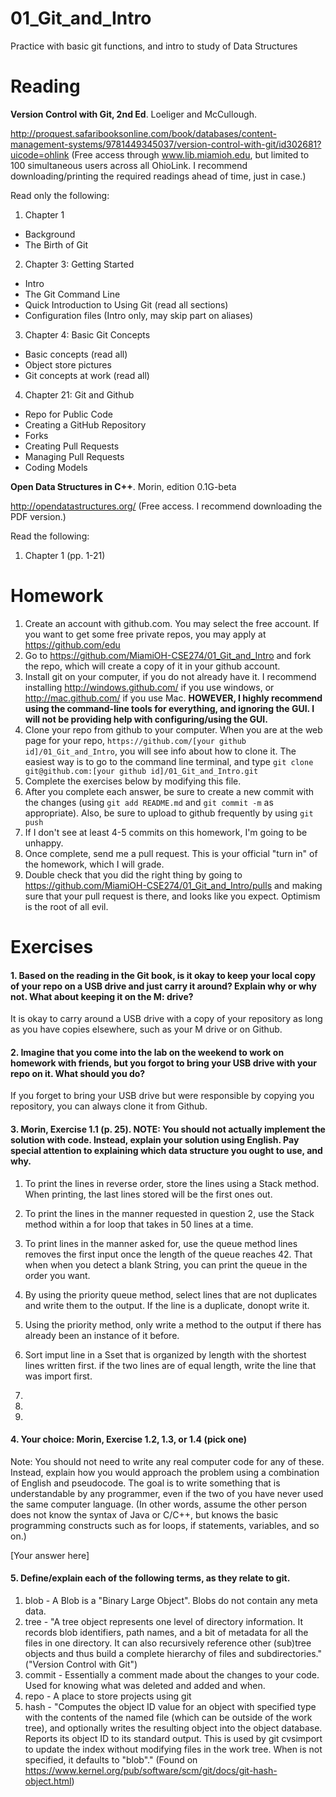 01_Git_and_Intro
================

Practice with basic git functions, and intro to study of Data Structures

Reading
=======

**Version Control with Git, 2nd Ed**. Loeliger and McCullough. 

http://proquest.safaribooksonline.com/book/databases/content-management-systems/9781449345037/version-control-with-git/id302681?uicode=ohlink (Free access through www.lib.miamioh.edu, but limited to 100 simultaneous users across all OhioLink. I recommend downloading/printing the required readings ahead of time, just in case.)

Read only the following:

1. Chapter 1
  * Background
  * The Birth of Git
2. Chapter 3: Getting Started
  * Intro
  * The Git Command Line
  * Quick Introduction to Using Git (read all sections)
  * Configuration files (Intro only, may skip part on aliases)
3. Chapter 4: Basic Git Concepts
  * Basic concepts (read all)
  * Object store pictures
  * Git concepts at work (read all)
4. Chapter 21: Git and Github
  * Repo for Public Code
  * Creating a GitHub Repository
  * Forks
  * Creating Pull Requests
  * Managing Pull Requests
  * Coding Models

**Open Data Structures in C++**. Morin, edition 0.1G-beta

http://opendatastructures.org/ (Free access. I recommend downloading the PDF version.)

Read the following:

1. Chapter 1 (pp. 1-21)

Homework
========

1. Create an account with github.com. You may select the free account. If you want to get some free private repos, you may apply at https://github.com/edu
2. Go to https://github.com/MiamiOH-CSE274/01_Git_and_Intro and fork the repo, which will create a copy of it in your github account.
3. Install git on your computer, if you do not already have it. I recommend installing http://windows.github.com/ if you use windows, or http://mac.github.com/ if you use Mac. **HOWEVER, I highly recommend using the command-line tools for everything, and ignoring the GUI. I will not be providing help with configuring/using the GUI.**
4. Clone your repo from github to your computer. When you are at the web page for your repo, `https://github.com/[your github id]/01_Git_and_Intro`, you will see info about how to clone it. The easiest way is to go to the command line terminal, and type `git clone git@github.com:[your github id]/01_Git_and_Intro.git`
6. Complete the exercises below by modifying this file.
7. After you complete each answer, be sure to create a new commit with the changes (using `git add README.md` and `git commit -m` as appropriate). Also, be sure to upload to github frequently by using `git push`
8. If I don't see at least 4-5 commits on this homework, I'm going to be unhappy.
9. Once complete, send me a pull request. This is your official "turn in" of the homework, which I will grade.
10. Double check that you did the right thing by going to https://github.com/MiamiOH-CSE274/01_Git_and_Intro/pulls and making sure that your pull request is there, and looks like you expect. Optimism is the root of all evil.

Exercises
=========

#### 1. Based on the reading in the Git book, is it okay to keep your local copy of your repo on a USB drive and just carry it around? Explain why or why not. What about keeping it on the M: drive?

It is okay to carry around a USB drive with a copy of your repository as long as you have copies elsewhere, such as your M drive or on Github.

#### 2. Imagine that you come into the lab on the weekend to work on homework with friends, but you forgot to bring your USB drive with your repo on it. What should you do?

If you forget to bring your USB drive but were responsible by copying you repository, you can always clone it from Github. 

#### 3. Morin, Exercise 1.1 (p. 25). NOTE: You should not actually implement the solution with code. Instead, explain your solution using English. Pay special attention to explaining which data structure you ought to use, and why.

1. To print the lines in reverse order, store the lines using a Stack method. When printing, the last lines stored will be the first ones out. 

2. To print the lines in the manner requested in question 2, use the Stack method within a for loop that takes in 50 lines at a time.

3. To print lines in the manner asked for, use the queue method lines removes the first input once the length of the queue reaches 42. That when when you detect a blank String,
you can print the queue in the order you want.

4. By using the priority queue method, select lines that are not duplicates and write them to the output. If the line is a duplicate, donopt write it.

5. Using the priority method, only write a method to the output if there has already been an instance of it before.

6. Sort imput line in a Sset that is organized by length with the shortest lines written first. if the two lines are of equal length, write the line that was import first.

7.

8.

9.

#### 4. Your choice: Morin, Exercise 1.2, 1.3, or 1.4 (pick one)

Note: You should not need to write any real computer code for any of these. Instead, explain how you would approach the problem using a combination of English and pseudocode. The goal is to write something that is understandable by any programmer, even if the two of you have never used the same computer language. (In other words, assume the other person does not know the syntax of Java or C/C++, but knows the basic programming constructs such as for loops, if statements, variables, and so on.)

[Your answer here]

#### 5. Define/explain each of the following terms, as they relate to git.

1. blob - A Blob is a "Binary Large Object". Blobs do not contain any meta data.
2. tree - "A tree object represents one level of directory information. It records blob identifiers, path names, 
and a bit of metadata for all the files in one directory. It can also recursively reference other (sub)tree objects
 and thus build a complete hierarchy of files and subdirectories." ("Version Control with Git")
3. commit - Essentially a comment made about the changes to your code. Used for knowing what was deleted and added and when.
4. repo - A place to store projects using git
5. hash - "Computes the object ID value for an object with specified type with the contents of the named file (which can be
 outside of the work tree), and optionally writes the resulting object into the object database. Reports its object ID to its
 standard output. This is used by git cvsimport to update the index without modifying files in the work tree. When <type> is 
 not specified, it defaults to "blob"." (Found on https://www.kernel.org/pub/software/scm/git/docs/git-hash-object.html)
